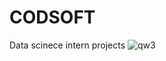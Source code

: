 # CODSOFT
Data scinece intern projects
![qw3](https://github.com/Memohacker/CODSOFT/assets/92479948/5e16dde2-3bb8-4c04-9cc6-f4296b8adcb7)
